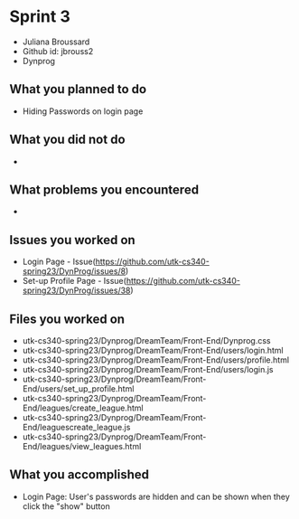 # Sprint 3
* Juliana Broussard
* Github id: jbrouss2
* Dynprog

## What you planned to do
* Hiding Passwords on login page

## What you did not do
* 

## What problems you encountered
* 

## Issues you worked on
* Login Page - Issue(https://github.com/utk-cs340-spring23/DynProg/issues/8)
* Set-up Profile Page - Issue(https://github.com/utk-cs340-spring23/DynProg/issues/38)

## Files you worked on
* utk-cs340-spring23/Dynprog/DreamTeam/Front-End/Dynprog.css
* utk-cs340-spring23/Dynprog/DreamTeam/Front-End/users/login.html
* utk-cs340-spring23/Dynprog/DreamTeam/Front-End/users/profile.html
* utk-cs340-spring23/Dynprog/DreamTeam/Front-End/users/login.js
* utk-cs340-spring23/Dynprog/DreamTeam/Front-End/users/set_up_profile.html
* utk-cs340-spring23/Dynprog/DreamTeam/Front-End/leagues/create_league.html
* utk-cs340-spring23/Dynprog/DreamTeam/Front-End/leaguescreate_league.js
* utk-cs340-spring23/Dynprog/DreamTeam/Front-End/leagues/view_leagues.html

## What you accomplished
* Login Page: User's passwords are hidden and can be shown when they click the "show" button
